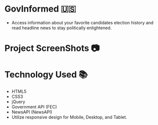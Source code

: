 # GovInformed :us:

- Access information about your favorite candidates election history and read headline news to stay politically enlightened.

# Project ScreenShots :camera:



# Technology Used :books:

- HTML5 
- CSS3
- jQuery
- Government API (FEC)
- NewsAPI (NewsAPI)
- Utilize responsive design for Mobile, Desktop, and Tablet. 

